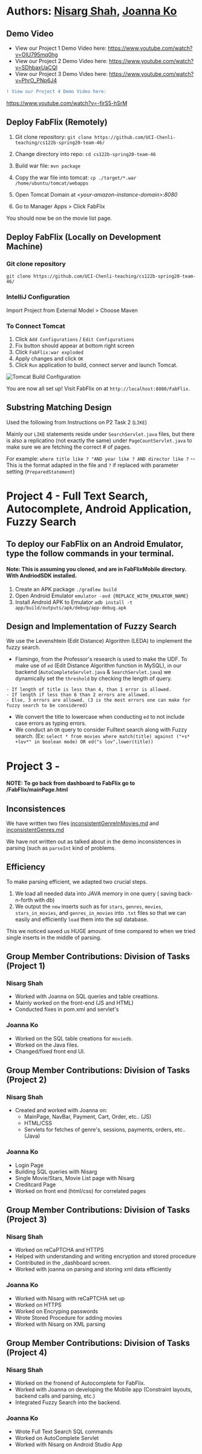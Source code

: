 # Authors: [Nisarg Shah](https://github.com/nshah9856), [Joanna Ko](https://github.com/joannatko)
## Demo Video
- View our Project 1 Demo Video here: https://www.youtube.com/watch?v=OlU795mq0hg
- View our Project 2 Demo Video here: https://www.youtube.com/watch?v=SDhbaxUaCQI
- View our Project 3 Demo Video here: https://www.youtube.com/watch?v=PhrO_PNp6J4
```diff
! View our Project 4 Demo Video here: 
```
https://www.youtube.com/watch?v=-firS5-hSrM
 

## Deploy FabFlix (Remotely)
1. Git clone repository: `git clone https://github.com/UCI-Chenli-teaching/cs122b-spring20-team-46/`

2. Change directory into repo: `cd cs122b-spring20-team-46`

3. Build war file: `mvn package`

4. Copy the war file into tomcat: `cp ./target/*.war /home/ubuntu/tomcat/webapps`

5. Open Tomcat Domain at *\<your-amazon-instance-domain\>:8080*

6. Go to Manager Apps > Click FabFlix

You should now be on the movie list page.

## Deploy FabFlix (Locally on Development Machine)
### Git clone repository
`git clone https://github.com/UCI-Chenli-teaching/cs122b-spring20-team-46/`

### IntelliJ Configuration
Import Project from External Model > Choose Maven

### To Connect Tomcat 
1. Click `Add Configurations` / `Edit Configurations`
2. Fix button should appear at bottom right screen 
3. Click `FabFlix:war exploded`
4. Apply changes and click `OK`
5. Click `Run` application to build, connect server and launch Tomcat.

![Tomcat Build Configuration](./images/tomcat_build.png)

You are now all set up! Visit FabFlix on at `http://localhost:8080/FabFlix`.

## Substring Matching Design
Used the following from Instructions on P2 Task 2 (`LIKE`)

Mainly our `LIKE` statements reside under `SearchServlet.java` files, but there is also a replicatino (not exactly the same) under `PageCountServlet.java` to make sure we are fetching the correct # of pages.

For example: `where title like ? "AND year like ? AND director like ?` -- This is the format adapted in the file and `?` if replaced with parameter setting (`PreparedStatement`)

# Project 4 - Full Text Search, Autocomplete, Android Application, Fuzzy Search

## To deploy our FabFlix on an Android Emulator, type the follow commands in your terminal.
#### Note: This is assuming you cloned, and are in FabFlixMobile directory. With AndriodSDK installed.

1. Create an APK package `./gradlew build`
2. Open Android Emulator `emulator -avd {REPLACE_WITH_EMULATOR_NAME}`
3. Install Android APK to Emulator `adb install -t app/build/outputs/apk/debug/app-debug.apk`

## Design and Implementation of Fuzzy Search
 We use the Levenshtein (Edit Distance) Algorithm (LEDA) to implement the fuzzy search. 
  - Flamingo, from the Professor's research is used to make the UDF.
 To make use of `ed` (Edit Distance Algorithm function in MySQL), in our backend (`AutoCompleteServlet.java` & `SearchServlet.java`) we dynamically set the `threshold` by checking the length of query. 
 ```
 - If length of title is less than 4, than 1 error is allowed. 
 - If length if less than 6 than 2 errors are allowed. 
 - Else, 3 errors are allowed. (3 is the most errors one can make for fuzzy search to be considered)
 ```
 - We convert the title to lowercase when conducting `ed` to not include case errors as typing errors.
 - We conduct an `OR` query to consider Fulltext search along with Fuzzy search. 
 (Ex: `select * from movies where match(title) against ("+s* +lov*" in boolean mode) OR ed("s lov",lower(title))`

# Project 3 - 

#### NOTE: To go back from dashboard to FabFlix go to /FabFlix/mainPage.html 

## Inconsistences 
  We have written two files [inconsistentGenreInMovies.md](https://github.com/UCI-Chenli-teaching/cs122b-spring20-team-46/blob/master/Parser/inconsistentGenreInMovies.md) and [inconsistentGenres.md](https://github.com/UCI-Chenli-teaching/cs122b-spring20-team-46/blob/master/Parser/inconsistentGenres.md)
  
  We have not written out as talked about in the demo inconsistences in parsing (such as `parseInt` kind of problems. 

  ## Efficiency
  To make parsing efficient, we adapted two crucial steps.
  1. We load all needed data into JAVA memory in one query ( saving back-n-forth with db)
  2. We output the `new` inserts such as for `stars`, `genres`, `movies`, `stars_in_movies`, and `genres_in_movies` into `.txt` files so that we can easily and efficiently `load` them into the sql database. 
  
  This we noticed saved us HUGE amount of time compared to when we tried single inserts in the middle of parsing. 


## Group Member Contributions: Division of Tasks (Project 1)
### Nisarg Shah
- Worked with Joanna on SQL queries and table creattions.
- Mainly worked on the front-end (JS and HTML)
- Conducted fixes in pom.xml and servlet's

### Joanna Ko
- Worked on the SQL table creations for `moviedb`. 
- Worked on the Java files.
- Changed/fixed front end UI.

## Group Member Contributions: Division of Tasks (Project 2)

### Nisarg Shah
- Created and worked with Joanna on:
  - MainPage, NavBar, Payment, Cart, Order, etc.. (JS)
  - HTML/CSS
  - Servlets for fetches of genre's, sessions, payments, orders, etc.. (Java)

### Joanna Ko
- Login Page
- Building SQL queries with Nisarg
- Single Movie/Stars, Movie List page with Nisarg
- Creditcard Page
- Worked on front end (html/css) for correlated pages

## Group Member Contributions: Division of Tasks (Project 3)
### Nisarg Shah
- Worked on reCaPTCHA and HTTPS 
- Helped with understanding and writing encryption and stored procedure
- Contributed in the _dashboard screen.
- Worked with joanna on parsing and storing xml data efficiently

### Joanna Ko
- Worked with Nisarg with reCaPTCHA set up
- Worked on HTTPS
- Worked on Encryping passwords
- Wrote Stored Procedure for adding movies
- Worked with Nisarg on XML parsing

## Group Member Contributions: Division of Tasks (Project 4)
### Nisarg Shah
- Worked on the fronend of Autocomplete for FabFlix.
- Worked with Joanna on developing the Mobile app (Constraint layouts, backend calls and parsing, etc.)
- Integrated Fuzzy Search into the backend.

### Joanna Ko
- Wrote Full Text Search SQL commands
- Worked on AutoComplete Servlet
- Worked with Nisarg on Android Studio App
